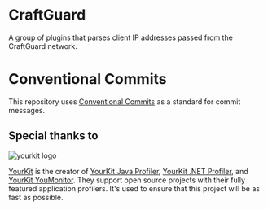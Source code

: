 # CraftGuard
A group of plugins that parses client IP addresses passed from the CraftGuard network. 

# Conventional Commits
This repository uses [Conventional Commits](https://www.conventionalcommits.org/en/v1.0.0/) as a standard for commit messages.

## Special thanks to
![yourkit logo](https://www.yourkit.com/images/yklogo.png)

[YourKit](https://www.yourkit.com/) is the creator of <a href="https://www.yourkit.com/java/profiler/">YourKit Java Profiler</a>, <a href="https://www.yourkit.com/.net/profiler/">YourKit .NET Profiler</a>, and <a href="https://www.yourkit.com/youmonitor/">YourKit YouMonitor</a>. They support open source projects with their fully featured application profilers. It's used to ensure that this project will be as fast as possible.
